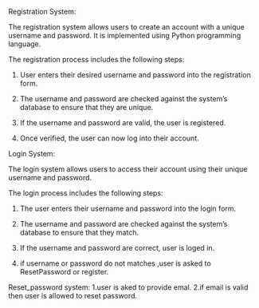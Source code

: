 

Registration System:

The registration system allows users to create an account with a unique username and password. It is implemented using Python programming language.

The registration process includes the following steps:

1. User enters their desired username and password into the registration form.

2. The username and password are checked against the system’s database to ensure that they are unique.

3. If the username and password are valid, the user is registered.

6. Once verified, the user can now log into their account.

Login System:

The login system allows users to access their account using their unique username and password. 

The login process includes the following steps:

1. The user enters their username and password into the login form.

2. The username and password are checked against the system’s database to ensure that they match.

3. If the username and password are correct, user is loged in.
4. if username or password do not matches ,user is asked to ResetPassword or register.
 
 Reset_password system:
1.user is aked to provide emal.
2.if email is valid then user is allowed to reset password.

